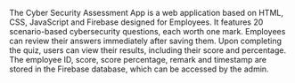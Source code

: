 The Cyber Security Assessment App is a web application based on HTML, CSS, JavaScript and Firebase designed for Employees. It features 20 scenario-based cybersecurity questions, each worth one mark. Employees can review their answers immediately after saving them. Upon completing the quiz, users can view their results, including their score and percentage. The employee ID, score, score percentage, remark and timestamp are stored in the Firebase database, which can be accessed by the admin.
